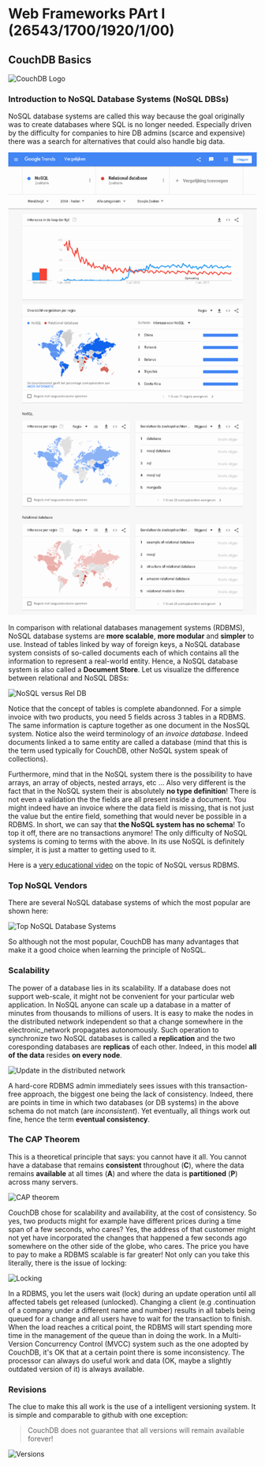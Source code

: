 # Web Frameworks PArt I (26543/1700/1920/1/00)

## CouchDB Basics

![CouchDB Logo](http://couchdb.apache.org/image/couch@2x.png)

### Introduction to NoSQL Database Systems (NoSQL DBSs)

NoSQL database systems are called this way because the goal originally was to create databases where SQL is no longer needed. Especially driven by the difficulty for companies to hire DB admins (scarce and expensive) there was a search for alternatives that could also handle big data.

![Google trends NoSQL versus Relational DB](Media/Trends.png)

In comparison with relational databases management systems (RDBMS), NoSQL database systems are **more scalable**, **more modular** and **simpler** to use. Instead of tables linked by way of foreign keys, a NoSQL database system consists of so-called documents each of which contains all the information to represent a real-world entity. Hence, a NoSQL database system is also called a **Document Store**. Let us visualize the difference between relational and NoSQL DBSs:

![NoSQL versus Rel DB](Media/NoSQL_VS_RelDB.png)

Notice that the concept of tables is complete abandonned. For a simple invoice with two products, you need 5 fields across 3 tables in a RDBMS. The same information is capture together as one document in the NosSQL system. Notice also the weird terminology of an *invoice database*. Indeed documents linked a to same entity are called a database (mind that this is the term used typically for CouchDB, other NoSQL system speak of collections).

Furthermore, mind that in the NoSQL system there is the possibility to have arrays, an array of objects, nested arrays, etc &hellip; Also very different is the fact that in the NoSQL system their is absolutely **no type definition**! There is not even a validation the the fields are all present inside a document. You might indeed have an invoice where the data field is missing, that is not just the value but the entire field, something that would never be possible in a RDBMS. In short, we can say that **the NoSQL system has no schema**! To top it off, there are no transactions anymore! The only difficulty of NoSQL systems is coming to terms with the above. In its use NoSQL is definitely simpler, it is just a matter to getting used to it.

Here is a [very educational video](https://youtu.be/b2F-DItXtZs) on the topic of NoSQL versus RDBMS.

### Top NoSQL Vendors

There are several NoSQL database systems of which the most popular are shown here:

![Top NoSQL Database Systems](Media/NoSQL_Top.png)

So although not the most popular, CouchDB has many advantages that make it a good choice when learning the principle of NoSQL.

### Scalability

The power of a database lies in its scalability. If a database does not support web-scale, it might not be convenient for your particular web application. In NoSQL anyone can scale up a database in a matter of minutes from thousands to millions of users. It is easy to make the nodes in the distributed network independent so that a change somewhere in the electronic_network propagates autonomously. Such operation to synchronize two NoSQL databases is called a **replication** and the two coresponding databases are **replicas** of each other. Indeed, in this model **all of the data** resides **on every node**.

![Update in the distributed network](Media/Distributed_Update.png)

A hard-core RDBMS admin immediately sees issues with this transaction-free approach, the biggest one being the lack of consistency. Indeed, there are points in time in which two databases (or DB systems) in the above schema do not match (are *inconsistent*). Yet eventually, all things work out fine, hence the term **eventual consistency**.

### The CAP Theorem

This is a theoretical principle that says: you cannot have it all. You cannot have a database that remains **consistent** throughout (**C**), where the data remains **available** at all times (**A**) and where the data is **partitioned** (**P**) across many servers.

![CAP theorem](Media/CAP.png)

CouchDB chose for scalability and availability, at the cost of consistency. So yes, two products might for example have different prices during a time span of a few seconds, who cares? Yes, the address of that customer might not yet have incorporated the changes that happened a few seconds ago somewhere on the other side of the globe, who cares. The price you have to pay to make a RDBMS scalable is far greater! Not only can you take this literally, there is the issue of locking:

![Locking](Media/Locking.png)

In a RDBMS, you let the users wait (lock) during an update operation until all affected tabels get released (unlocked). Changing a client (e.g .continuation of a company under a different name and number) results in all tabels being queued for a change and all users have to wait for the transaction to finish. When the load reaches a critical point, the RDBMS will start spending more time in the management of the queue than in doing the work. In a Multi-Version Concurrency Control (MVCC) system such as the one adopted by CouchDB, it's OK that at a certain point there is some inconsistency. The processor can always do useful work and data (OK, maybe a slightly outdated version of it) is always available.

### Revisions

The clue to make this all work is the use of a intelligent versioning system. It is simple and comparable to github with one exception:

> CouchDB does not guarantee that all versions will remain available forever!

![Versions](Media/Versioning.png)
